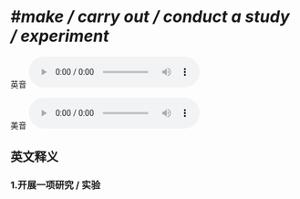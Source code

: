 # ***\#make / carry out / conduct a study / experiment*** 
英音
<audio src="./media/make  carry out  conduct a study experiment1_AAC.aac" controls="controls"></audio>

美音
<audio src="./media/make  carry out  conduct a study experiment2_AAC.aac" controls="controls"></audio>



  

英文释义
---
### 1.**开展一项研究 / 实验**  


